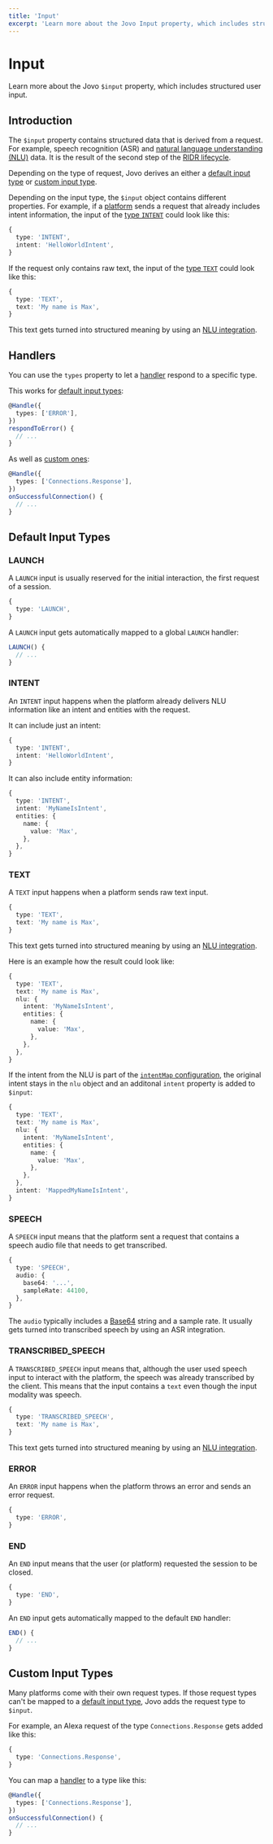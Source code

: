 ```yaml
---
title: 'Input'
excerpt: 'Learn more about the Jovo Input property, which includes structured user input.'
---
```

# Input

Learn more about the Jovo `$input` property, which includes structured user input.

## Introduction

The `$input` property contains structured data that is derived from a request. For example, speech recognition (ASR) and [natural language understanding (NLU)](./nlu.md) data. It is the result of the second step of the [RIDR lifecycle](./ridr-lifecycle.md).

Depending on the type of request, Jovo derives an either a [default input type](#default-input-types) or [custom input type](#custom-input-types).

Depending on the input type, the `$input` object contains different properties. For example, if a [platform](./platforms.md) sends a request that already includes intent information, the input of the [type `INTENT`](#intent) could look like this:

```typescript
{
  type: 'INTENT',
  intent: 'HelloWorldIntent',
}
```

If the request only contains raw text, the input of the [type `TEXT`](#text) could look like this:

```typescript
{
  type: 'TEXT',
  text: 'My name is Max',
}
```

This text gets turned into structured meaning by using an [NLU integration](./nlu.md).

## Handlers

You can use the `types` property to let a [handler](./handlers.md) respond to a specific type.

This works for [default input types](#default-input-types):

```typescript
@Handle({
  types: ['ERROR'],
})
respondToError() {
  // ...
}
```

As well as [custom ones](#custom-input-types):

```typescript
@Handle({
  types: ['Connections.Response'],
})
onSuccessfulConnection() {
  // ...
}
```

## Default Input Types

### LAUNCH

A `LAUNCH` input is usually reserved for the initial interaction, the first request of a session.

```typescript
{
  type: 'LAUNCH',
}
```

A `LAUNCH` input gets automatically mapped to a global `LAUNCH` handler:

```typescript
LAUNCH() {
  // ...
}
```

### INTENT

An `INTENT` input happens when the platform already delivers NLU information like an intent and entities with the request.

It can include just an intent:

```typescript
{
  type: 'INTENT',
  intent: 'HelloWorldIntent',
}
```

It can also include entity information:

```typescript
{
  type: 'INTENT',
  intent: 'MyNameIsIntent',
  entities: {
    name: {
      value: 'Max',
    },
  },
}
```

### TEXT

A `TEXT` input happens when a platform sends raw text input.

```typescript
{
  type: 'TEXT',
  text: 'My name is Max',
}
```

This text gets turned into structured meaning by using an [NLU integration](./nlu.md).

Here is an example how the result could look like:

```typescript
{
  type: 'TEXT',
  text: 'My name is Max',
  nlu: {
    intent: 'MyNameIsIntent',
    entities: {
      name: {
        value: 'Max',
      },
    },
  },
}
```

If the intent from the NLU is part of the [`intentMap` configuration](./app-config.md#intentmap), the original intent stays in the `nlu` object and an additonal `intent` property is added to `$input`:

```typescript
{
  type: 'TEXT',
  text: 'My name is Max',
  nlu: {
    intent: 'MyNameIsIntent',
    entities: {
      name: {
        value: 'Max',
      },
    },
  },
  intent: 'MappedMyNameIsIntent',
}
```

### SPEECH

A `SPEECH` input means that the platform sent a request that contains a speech audio file that needs to get transcribed.

```typescript
{
  type: 'SPEECH',
  audio: {
    base64: '...',
    sampleRate: 44100,
  },
}
```

The `audio` typically includes a [Base64](https://en.wikipedia.org/wiki/Base64) string and a sample rate. It usually gets turned into transcribed speech by using an ASR integration.

### TRANSCRIBED_SPEECH

A `TRANSCRIBED_SPEECH` input means that, although the user used speech input to interact with the platform, the speech was already transcribed by the client. This means that the input contains a `text` even though the input modality was speech.

```typescript
{
  type: 'TRANSCRIBED_SPEECH',
  text: 'My name is Max',
}
```

This text gets turned into structured meaning by using an [NLU integration](./nlu.md).

### ERROR

An `ERROR` input happens when the platform throws an error and sends an error request.

```typescript
{
  type: 'ERROR',
}
```


### END

An `END` input means that the user (or platform) requested the session to be closed.

```typescript
{
  type: 'END',
}
```

An `END` input gets automatically mapped to the default `END` handler:

```typescript
END() {
  // ...
}
```

## Custom Input Types

Many platforms come with their own request types. If those request types can't be mapped to a [default input type](#default-input-types), Jovo adds the request type to `$input`.

For example, an Alexa request of the type `Connections.Response` gets added like this:

```typescript
{
  type: 'Connections.Response',
}
```

You can map a [handler](./handlers.md) to a type like this:

```typescript
@Handle({
  types: ['Connections.Response'],
})
onSuccessfulConnection() {
  // ...
}
```